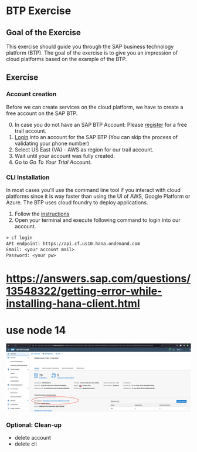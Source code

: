 # BTP Exercise
## Goal of the Exercise

This exercise should guide you through the SAP business technology platform (BTP). The goal of the exercise is to give you an impression of cloud platforms based on the example of the BTP.

## Exercise

### Account creation

Before we can create services on the cloud platform, we have to create a free account on the SAP BTP.  

0. In case you do not have an SAP BTP Account: Please [register](https://www.sap.com/products/business-technology-platform/trial.html?trial=https%3A%2F%2Fwww.sap.com%2Fregistration%2Ftrial.908cb719-0e03-421c-a091-daca045f0acc.html) for a free trail account.
1. [Login](https://account.hana.ondemand.com/) into an account for the SAP BTP (You can skip the process of validating your phone number)
2. Select US East (VA) - AWS as region for our trail account.
3. Wait until your account was fully created. 
4. Go to *Go To Your Trial Account*.

### CLI Installation

In most cases you'll use the command line tool if you interact with cloud platforms since it is way faster than using the UI of AWS, Google Platform or Azure.
The BTP uses cloud foundry to deploy applications.

1. Follow the [instructions](https://github.com/cloudfoundry/cli/wiki/V8-CLI-Installation-Guide)
2. Open your terminal and execute following command to login into our account. 
````
> cf login
API endpoint: https://api.cf.us10.hana.ondemand.com
Email: <your account mail>
Password: <your pw>
````
# https://answers.sap.com/questions/13548322/getting-error-while-installing-hana-client.html
# use node 14
![](img/cf-api.png)

### Optional: Clean-up 
- delete account
- delete cli